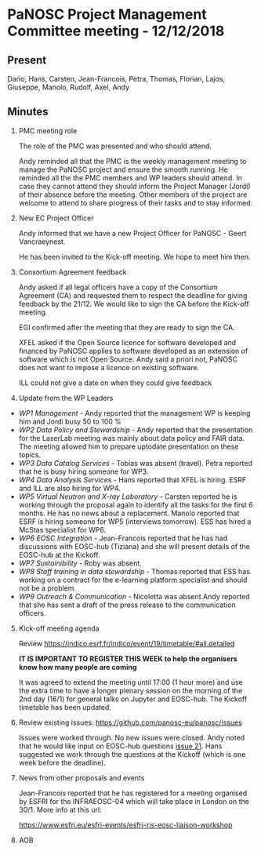 PaNOSC Project Management Committee meeting - 12/12/2018
========================================================

Present
------

Dario, Hans, Carsten, Jean-Francois, Petra, Thomas, Florian, Lajos, Giuseppe, Manolo, Rudolf, Axel, Andy

Minutes
------
1. PMC meeting role

    The role of the PMC was presented and who should attend. 
    
    Andy reminded all that the PMC is the weekly management meeting to manage the PaNOSC project and ensure the smooth running.
    He reminded all the the PMC members and WP leaders should attend. In case they cannot attend they should inform the Project
    Manager (Jordi) of their absence before the meeting. Other members of the project are welcome to attend to share progress
    of their tasks and to stay informed.
  
2. New EC Project Officer

    Andy informed that we have a new Project Officer for PaNOSC - Geert Vancraeynest.
  
    He has been invited to the Kick-off meeting. We hope to meet him then.
  
3. Consortium Agreement feedback

    Andy asked if all legal officers have a copy of the Consortium Agreement (CA) and requested them to respect the deadline
    for giving feedback by the 21/12. We would like to sign the CA before the Kick-off meeting.
    
    EGI confirmed after the meeting that they are ready to sign the CA.
    
    XFEL asked if the Open Source licence for software developed and financed by PaNOSC applies to software developed 
    as an extension of software which is not Open Source. Andy said a priori not, PaNOSC does not want to impose
    a licence on existing software.
    
    ILL could not give a date on when they could give feedback

4. Update from the WP Leaders

*    *WP1 Management* - Andy reported that the management WP is keeping him and Jordi busy 50 to 100 %
*    *WP2 Data Policy and Stewardship* - Andy reported that the presentation for the LaserLab meeting was mainly about data policy and FAIR data. The meeting allowed him to prepare uptodate presentation on these topics.
*    *WP3 Data Catalog Services* - Tobias was absent (travel). Petra reported that he is busy hiring someone for WP3.
*    *WP4 Data Analysis Services* - Hans reported that XFEL is hiring. ESRF and ILL are also hiring for WP4.
*    *WP5 Virtual Neutron and X-ray Laboratory* - Carsten reported he is working through the proposal again to identify all the tasks for the first 6 months. He has no news about a replacement. Manolo reported that ESRF is hiring someone for WP5 (interviews tomorrow). ESS has hired a McStas specialist for WP6.
*    *WP6 EOSC Integration* - Jean-Francois reported that he has had discussions with EOSC-hub (Tiziana) and she will present details of the EOSC-hub at the Kickoff.
*    *WP7 Sustainibility* - Roby was absent.
*    *WP8 Staff training in data stewardship* - Thomas reported that ESS has working on a contract for the e-learning platform specialist and should not be a problem.
*    *WP9 Outreach & Communication* - Nicoletta was absent.Andy reported that she has sent a draft of the press release to the communication officers.

5. Kick-off meeting agenda

    Review https://indico.esrf.fr/indico/event/19/timetable/#all.detailed
    
    **IT IS IMPORTANT TO REGISTER THIS WEEK to help the organisers know how many people are coming**
    
    It was agreed to extend the meeting until 17:00 (1 hour more) and use the extra time to have a longer plenary session 
    on the morning of the 2nd day (16/1) for general talks on Jupyter and EOSC-hub. The Kickoff timetable has been updated.

6. Review existing issues: https://github.com/panosc-eu/panosc/issues

    Issues were worked through. No new issues were closed. Andy noted that he would like input on EOSC-hub questions [issue 21](https://github.com/panosc-eu/panosc/issues/21).
    Hans suggested we work through the questions at the Kickoff (which is one week before the deadline).
    
7. News from other proposals and events

    Jean-Francois reported that he has registered for a meeting organised by ESFRI for the INFRAEOSC-04 which will take place 
    in London on the 30/1. More info at this url:
    
    https://www.esfri.eu/esfri-events/esfri-ris-eosc-liaison-workshop

8. AOB
